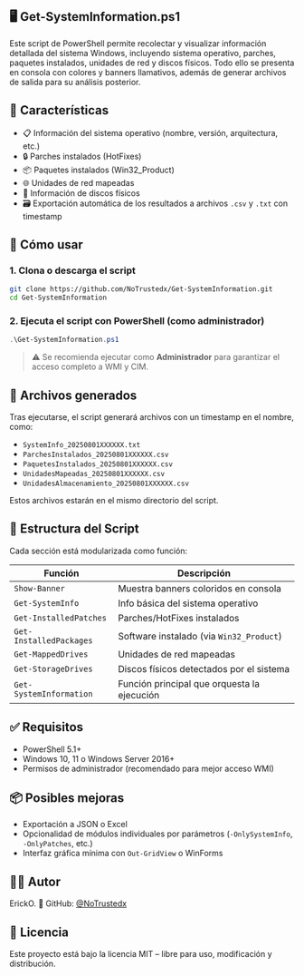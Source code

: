 ## 🖥️ Get-SystemInformation.ps1

Este script de PowerShell permite recolectar y visualizar información detallada del sistema Windows, incluyendo sistema operativo, parches, paquetes instalados, unidades de red y discos físicos. Todo ello se presenta en consola con colores y banners llamativos, además de generar archivos de salida para su análisis posterior.

## 🎯 Características

- 📋 Información del sistema operativo (nombre, versión, arquitectura, etc.)
- 🔒 Parches instalados (HotFixes)
- 📦 Paquetes instalados (Win32_Product)
- 🌐 Unidades de red mapeadas
- 💾 Información de discos físicos
- 🗃️ Exportación automática de los resultados a archivos `.csv` y `.txt` con timestamp

## 🚀 Cómo usar

### 1. Clona o descarga el script

```bash
git clone https://github.com/NoTrustedx/Get-SystemInformation.git
cd Get-SystemInformation
````

### 2. Ejecuta el script con PowerShell (como administrador)

```powershell
.\Get-SystemInformation.ps1
```

> ⚠️ Se recomienda ejecutar como **Administrador** para garantizar el acceso completo a WMI y CIM.

## 📁 Archivos generados

Tras ejecutarse, el script generará archivos con un timestamp en el nombre, como:

* `SystemInfo_20250801XXXXXX.txt`
* `ParchesInstalados_20250801XXXXXX.csv`
* `PaquetesInstalados_20250801XXXXXX.csv`
* `UnidadesMapeadas_20250801XXXXXX.csv`
* `UnidadesAlmacenamiento_20250801XXXXXX.csv`

Estos archivos estarán en el mismo directorio del script.

## 📌 Estructura del Script

Cada sección está modularizada como función:

| Función                 | Descripción                                 |
| ----------------------- | ------------------------------------------- |
| `Show-Banner`           | Muestra banners coloridos en consola        |
| `Get-SystemInfo`        | Info básica del sistema operativo           |
| `Get-InstalledPatches`  | Parches/HotFixes instalados                 |
| `Get-InstalledPackages` | Software instalado (via `Win32_Product`)    |
| `Get-MappedDrives`      | Unidades de red mapeadas                    |
| `Get-StorageDrives`     | Discos físicos detectados por el sistema    |
| `Get-SystemInformation` | Función principal que orquesta la ejecución |

## ✅ Requisitos

* PowerShell 5.1+
* Windows 10, 11 o Windows Server 2016+
* Permisos de administrador (recomendado para mejor acceso WMI)

## 📦 Posibles mejoras

* Exportación a JSON o Excel
* Opcionalidad de módulos individuales por parámetros (`-OnlySystemInfo`, `-OnlyPatches`, etc.)
* Interfaz gráfica mínima con `Out-GridView` o WinForms


## 🧑‍💻 Autor

ErickO.
🔗 GitHub: [@NoTrustedx](https://github.com/NoTrustedx)

## 📄 Licencia

Este proyecto está bajo la licencia MIT – libre para uso, modificación y distribución.
